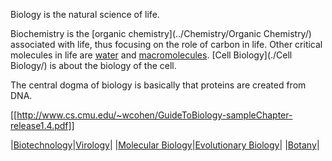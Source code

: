 Biology is the natural science of life.

Biochemistry is the [organic chemistry](../Chemistry/Organic Chemistry/) associated with life, thus focusing on the role of carbon in life. Other critical molecules in life are [water](../Chemistry/Water) and [macromolecules](./Biological-Molecules/). [Cell Biology](./Cell Biology/) is about the biology of the cell.

The central dogma of biology is basically that proteins are created from DNA.

[[http://www.cs.cmu.edu/~wcohen/GuideToBiology-sampleChapter-release1.4.pdf]]

|[Biotechnology](./Biotechnology/)|[Virology](./Virology/)|
|[Molecular Biology](./Molecular-Biology/)|[Evolutionary Biology](./Evolutionary-Biology/)|
|[Botany](./Botany/)|